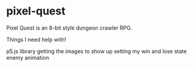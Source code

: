 # pixel-quest

Pixel Quest is an 8-bit style dungeon crawler RPG. 

Things I need help with!

p5.js library
getting the images to show up
setting my win and lose state
enemy animation
